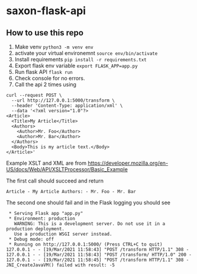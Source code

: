 # saxon-flask-api

## How to use this repo

1. Make venv `python3 -m venv env`
2. activate your virtual environemnt `source env/bin/activate`
3. Install requirements `pip install -r requirements.txt`
4. Export flask env variable `export FLASK_APP=app.py`
5. Run flask API `flask run`
6. Check console for no errors.
7. Call the api 2 times using 
```
curl --request POST \
  --url http://127.0.0.1:5000/transform \
  --header 'Content-Type: application/xml' \
  --data '<?xml version="1.0"?>
<Article>
  <Title>My Article</Title>
  <Authors>
    <Author>Mr. Foo</Author>
    <Author>Mr. Bar</Author>
  </Authors>
  <Body>This is my article text.</Body>
</Article>'
```

Example XSLT and XML are from https://developer.mozilla.org/en-US/docs/Web/API/XSLTProcessor/Basic_Example

The first call should succeed and return 
```
Article - My Article Authors: - Mr. Foo - Mr. Bar
```

The second one should fail and in the Flask logging you should see

```
 * Serving Flask app "app.py"
 * Environment: production
   WARNING: This is a development server. Do not use it in a production deployment.
   Use a production WSGI server instead.
 * Debug mode: off
 * Running on http://127.0.0.1:5000/ (Press CTRL+C to quit)
127.0.0.1 - - [19/Mar/2021 11:58:43] "POST /transform HTTP/1.1" 308 -
127.0.0.1 - - [19/Mar/2021 11:58:43] "POST /transform/ HTTP/1.0" 200 -
127.0.0.1 - - [19/Mar/2021 11:58:45] "POST /transform HTTP/1.1" 308 -
JNI_CreateJavaVM() failed with result: -5
```
